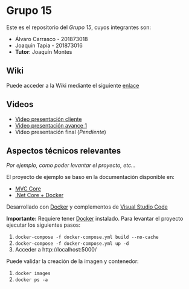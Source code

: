 # Grupo 15

Este es el repositorio del *Grupo 15*, cuyos integrantes son:

* Álvaro Carrasco - 201873018
* Joaquín Tapia - 201873016
* **Tutor**: Joaquín Montes

## Wiki

Puede acceder a la Wiki mediante el siguiente [enlace](https://gitlab.labcomp.cl/wladimir.ormazabal.ex/inf236-2021-2-grupo-15-p-002/-/wikis/home)

## Videos

* [Video presentación cliente](https://youtu.be/xEYDTg0q1Ao)
* [Video presentación avance 1](https://www.youtube.com/watch?v=iyxYf84W7GE)
* Video presentación final (*Pendiente*)

## Aspectos técnicos relevantes

*Por ejemplo, como poder levantar el proyecto, etc...*

El proyecto de ejemplo se baso en la documentación disponible en:

* [MVC Core](https://docs.microsoft.com/en-us/aspnet/core/tutorials/first-mvc-app/start-mvc?view=aspnetcore-5.0&tabs=visual-studio-code)
* [.Net Core + Docker](https://code.visualstudio.com/docs/containers/quickstart-aspnet-core)

Desarrollado con [Docker](https://www.docker.com/) y complementos de [Visual Studio Code](https://code.visualstudio.com/)

**Importante:** Requiere tener [Docker](https://www.docker.com/) instalado. Para levantar el proyecto ejecutar los siguientes pasos:
1. ```docker-compose -f docker-compose.yml build --no-cache```
2. ```docker-compose -f docker-compose.yml up -d```
3. Acceder a http://localhost:5000/

Puede validar la creación de la imagen y contenedor:

1. ```docker images```
2. ```docker ps -a```
